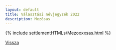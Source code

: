```yaml
---
layout: default
title: Választási névjegyzék 2022
description: Mezősas
---
```


{% include settlementHTMLs/Mezooxxsas.html %}

[Vissza](../)